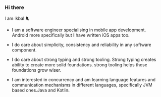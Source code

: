 ### Hi there
I am Ikbal 🐈

- I am a software engineer specialising in mobile app development. Android more specifically but I have written iOS apps too.

- I do care about simplicity, consistency and reliability in any software component.

- I do care about strong typing and strong tooling. Strong typing creates ability to create more solid foundations. strong tooling helps those foundations grow wiser.
 
-  I am interested in concurrency and am learning language features and communication mechanisms in different languages, specifically JVM based ones.Java and Kotlin. 

